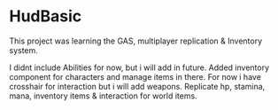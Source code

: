 # HudBasic

This project was learning the GAS, multiplayer replication & Inventory system.

I didnt include Abilities for now, but i will add in future.
Added inventory component for characters and manage items in there.
For now i have crosshair for interaction but i will add weapons.
Replicate hp, stamina, mana, inventory items & interaction for world items. 
